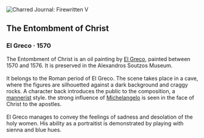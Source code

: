 <div class="artwork-of-the-day">
  <div class="container">
    <div class="img-wrapper">
      <img
        src="https://uploads0.wikiart.org/images/el-greco/the-entombment-of-christ-1570.jpg!Large.jpg"
        alt="Charred Journal: Firewritten V" />
    </div>
    <div class="artwork-detail">
      <div class="artwork-origin"> 
        <h2 class="artwork-name">The Entombment of Christ</h2>
        <h3 class="artist">
          El Greco
                    ·  1570
        </h3>
      </div>
      <p class="description">
        <span class="artwork-description-text ng-binding" ng-bind-html="viewModel.ArtworkOfTheDay.Description | unsafe">The Entombment of Christ is an oil painting by <a target="_blank" href="/en/el-greco">El Greco</a>, painted between 1570 and 1576. It is preserved in the Alexandros Soutzos Museum.
<br>
<br>It belongs to the Roman period of El Greco. The scene takes place in a cave, where the figures are silhouetted against a dark background and craggy rocks. A character back introduces the public to the composition, a <a target="_blank" href="/en/artists-by-art-movement/mannerism-late-renaissance">mannerist</a> style. the strong influence of <a target="_blank" href="/en/michelangelo">Michelangelo</a> is seen in the face of Christ to the apostles.
<br>
<br>El Greco manages to convey the feelings of sadness and desolation of the holy women. His ability as a portraitist is demonstrated by playing with sienna and blue hues.</span>
                        <div class="text-shadow-container" ng-show="showShadow" style=""></div>
      </p>
    </div>
  </div>

</div>
